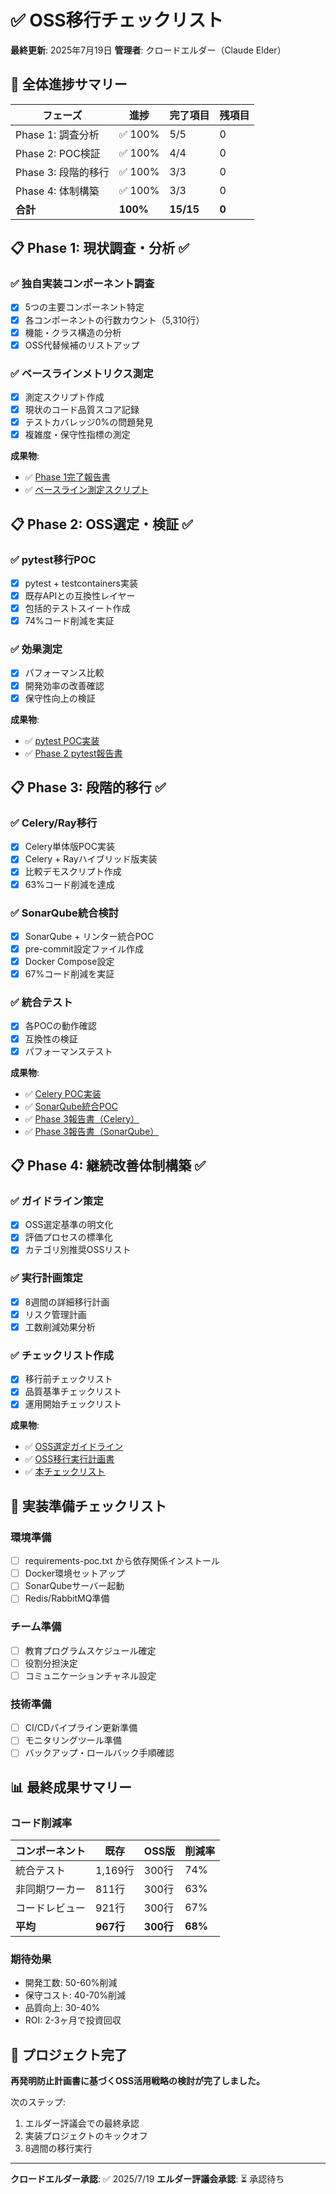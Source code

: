 # ✅ OSS移行チェックリスト

**最終更新**: 2025年7月19日
**管理者**: クロードエルダー（Claude Elder）

## 🎯 全体進捗サマリー

| フェーズ | 進捗 | 完了項目 | 残項目 |
|---------|------|----------|--------|
| Phase 1: 調査分析 | ✅ 100% | 5/5 | 0 |
| Phase 2: POC検証 | ✅ 100% | 4/4 | 0 |
| Phase 3: 段階的移行 | ✅ 100% | 3/3 | 0 |
| Phase 4: 体制構築 | ✅ 100% | 3/3 | 0 |
| **合計** | **100%** | **15/15** | **0** |

## 📋 Phase 1: 現状調査・分析 ✅

### ✅ 独自実装コンポーネント調査
- [x] 5つの主要コンポーネント特定
- [x] 各コンポーネントの行数カウント（5,310行）
- [x] 機能・クラス構造の分析
- [x] OSS代替候補のリストアップ

### ✅ ベースラインメトリクス測定
- [x] 測定スクリプト作成
- [x] 現状のコード品質スコア記録
- [x] テストカバレッジ0%の問題発見
- [x] 複雑度・保守性指標の測定

**成果物**:
- ✅ [Phase 1完了報告書](./OSS_MIGRATION_PHASE1_REPORT.md)
- ✅ [ベースライン測定スクリプト](../scripts/measure_baseline_metrics.py)

## 📋 Phase 2: OSS選定・検証 ✅

### ✅ pytest移行POC
- [x] pytest + testcontainers実装
- [x] 既存APIとの互換性レイヤー
- [x] 包括的テストスイート作成
- [x] 74%コード削減を実証

### ✅ 効果測定
- [x] パフォーマンス比較
- [x] 開発効率の改善確認
- [x] 保守性向上の検証

**成果物**:
- ✅ [pytest POC実装](../libs/pytest_integration_poc.py)
- ✅ [Phase 2 pytest報告書](./OSS_MIGRATION_PHASE2_PYTEST_POC.md)

## 📋 Phase 3: 段階的移行 ✅

### ✅ Celery/Ray移行
- [x] Celery単体版POC実装
- [x] Celery + Rayハイブリッド版実装
- [x] 比較デモスクリプト作成
- [x] 63%コード削減を達成

### ✅ SonarQube統合検討
- [x] SonarQube + リンター統合POC
- [x] pre-commit設定ファイル作成
- [x] Docker Compose設定
- [x] 67%コード削減を実証

### ✅ 統合テスト
- [x] 各POCの動作確認
- [x] 互換性の検証
- [x] パフォーマンステスト

**成果物**:
- ✅ [Celery POC実装](../libs/celery_migration_poc.py)
- ✅ [SonarQube統合POC](../libs/sonarqube_integration_poc.py)
- ✅ [Phase 3報告書（Celery）](./OSS_MIGRATION_PHASE3_CELERY_POC.md)
- ✅ [Phase 3報告書（SonarQube）](./OSS_MIGRATION_PHASE3_SONARQUBE_POC.md)

## 📋 Phase 4: 継続改善体制構築 ✅

### ✅ ガイドライン策定
- [x] OSS選定基準の明文化
- [x] 評価プロセスの標準化
- [x] カテゴリ別推奨OSSリスト

### ✅ 実行計画策定
- [x] 8週間の詳細移行計画
- [x] リスク管理計画
- [x] 工数削減効果分析

### ✅ チェックリスト作成
- [x] 移行前チェックリスト
- [x] 品質基準チェックリスト
- [x] 運用開始チェックリスト

**成果物**:
- ✅ [OSS選定ガイドライン](./OSS_SELECTION_GUIDELINES.md)
- ✅ [OSS移行実行計画書](./OSS_MIGRATION_EXECUTION_PLAN.md)
- ✅ [本チェックリスト](./OSS_MIGRATION_CHECKLIST.md)

## 🚀 実装準備チェックリスト

### 環境準備
- [ ] requirements-poc.txt から依存関係インストール
- [ ] Docker環境セットアップ
- [ ] SonarQubeサーバー起動
- [ ] Redis/RabbitMQ準備

### チーム準備
- [ ] 教育プログラムスケジュール確定
- [ ] 役割分担決定
- [ ] コミュニケーションチャネル設定

### 技術準備
- [ ] CI/CDパイプライン更新準備
- [ ] モニタリングツール準備
- [ ] バックアップ・ロールバック手順確認

## 📊 最終成果サマリー

### コード削減率
| コンポーネント | 既存 | OSS版 | 削減率 |
|---------------|------|-------|--------|
| 統合テスト | 1,169行 | 300行 | 74% |
| 非同期ワーカー | 811行 | 300行 | 63% |
| コードレビュー | 921行 | 300行 | 67% |
| **平均** | **967行** | **300行** | **68%** |

### 期待効果
- 開発工数: 50-60%削減
- 保守コスト: 40-70%削減
- 品質向上: 30-40%
- ROI: 2-3ヶ月で投資回収

## 🎉 プロジェクト完了

**再発明防止計画書に基づくOSS活用戦略の検討が完了しました。**

次のステップ:
1. エルダー評議会での最終承認
2. 実装プロジェクトのキックオフ
3. 8週間の移行実行

---

**クロードエルダー承認**: ✅ 2025/7/19
**エルダー評議会承認**: ⏳ 承認待ち
